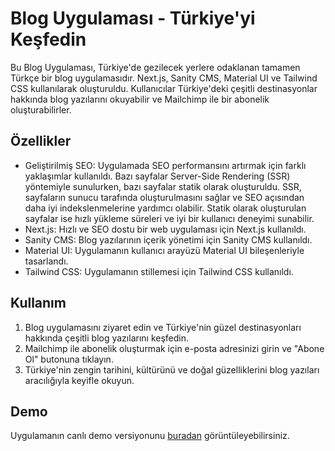 # Blog Uygulaması - Türkiye'yi Keşfedin

Bu Blog Uygulaması, Türkiye'de gezilecek yerlere odaklanan tamamen Türkçe bir blog uygulamasıdır. Next.js, Sanity CMS, Material UI ve Tailwind CSS kullanılarak oluşturuldu. Kullanıcılar Türkiye'deki çeşitli destinasyonlar hakkında blog yazılarını okuyabilir ve Mailchimp ile bir abonelik oluşturabilirler.

## Özellikler

- Geliştirilmiş SEO: Uygulamada SEO performansını artırmak için farklı yaklaşımlar kullanıldı. Bazı sayfalar Server-Side Rendering (SSR) yöntemiyle sunulurken, bazı sayfalar statik olarak oluşturuldu. SSR, sayfaların sunucu tarafında oluşturulmasını sağlar ve SEO açısından daha iyi indekslenmelerine yardımcı olabilir. Statik olarak oluşturulan sayfalar ise hızlı yükleme süreleri ve iyi bir kullanıcı deneyimi sunabilir.
- Next.js: Hızlı ve SEO dostu bir web uygulaması için Next.js kullanıldı.
- Sanity CMS: Blog yazılarının içerik yönetimi için Sanity CMS kullanıldı.
- Material UI: Uygulamanın kullanıcı arayüzü Material UI bileşenleriyle tasarlandı.
- Tailwind CSS: Uygulamanın stillemesi için Tailwind CSS kullanıldı.

## Kullanım

1. Blog uygulamasını ziyaret edin ve Türkiye'nin güzel destinasyonları hakkında çeşitli blog yazılarını keşfedin.
2. Mailchimp ile abonelik oluşturmak için e-posta adresinizi girin ve "Abone Ol" butonuna tıklayın.
3. Türkiye'nin zengin tarihini, kültürünü ve doğal güzelliklerini blog yazıları aracılığıyla keyifle okuyun.

## Demo

Uygulamanın canlı demo versiyonunu [buradan](https://www.exploreturkey-blog.com/) görüntüleyebilirsiniz.
